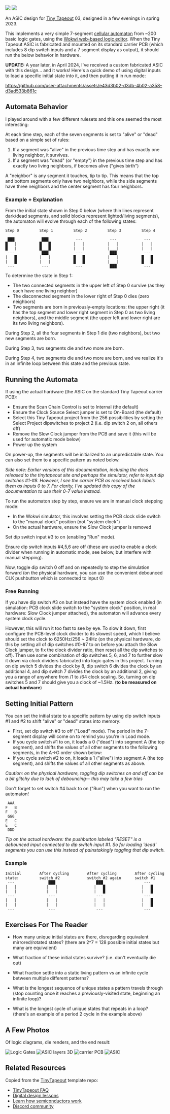 ![](../../workflows/gds/badge.svg) ![](../../workflows/docs/badge.svg)

An ASIC design for [Tiny Tapeout](https://tinytapeout.com) 03, designed in a few evenings in spring 2023.

This implements a very simple 7-segment [cellular automaton](https://en.wikipedia.org/wiki/Cellular_automaton) from ~200 basic logic gates, using the [Wokwi web-based logic editor](https://tinytapeout.com/digital_design/wokwi/). When the Tiny Tapeout ASIC is fabricated and mounted on its standard carrier PCB (which includes 8 dip switch inputs and a 7 segment display as output), it should run the below behavior in hardware. 

**UPDATE:** A year later, in April 2024, I've received a custom fabricated ASIC with this design... and it works! Here's a quick demo of using digital inputs to load a specific initial state into it, and then putting it in run mode:

https://github.com/user-attachments/assets/e43d3b02-d3db-4b02-a358-d3ad533b861c

## Automata Behavior

I played around with a few different rulesets and this one seemed the most interesting:

At each time step, each of the seven segments is set to "alive" or "dead" based on a simple set of rules:
1) If a segment was "alive" in the previous time step and has exactly one living neighbor, it survives.
2) If a segment was "dead" (or "empty") in the previous time step and has exactly two living neighbors, if becomes alive ("gives birth")

A "neighbor" is any segment it touches, tip to tip. This means that the top and bottom segments only have two neighbors, while the side segments have three neighbors and the center segment has four neighbors.

### Example + Explanation

From the initial state shown in Step 0 below (where thin lines represent dark/dead segments, and solid blocks represent lighted/living segments), the automaton will evolve through each of the following states:
```
Step 0         Step 1         Step 2         Step 3         Step 4

 ███            ███            ---            ---            --- 
█   |          █   █          |   |          |   |          |   |          
█   |          █   █          |   |          |   |          |   |   
 ---            ███            ---            ███            --- 
|   █          |   |          █   █          |   |          █   █
|   █          |   |          █   █          |   |          █   █
 ---            ---            ---            ███            ---
```
To determine the state in Step 1:
* The two connected segments in the upper left of Step 0 survive (as they each have one living neighbor)
* The disconnected segment in the lower right of Step 0 dies (zero neighbors)
* Two segments are born in previously-empty locations: the upper right (it has the top segment and lower right segment in Step 0 as two living neighbors), and the middle segment (the upper left and lower right are its two living neighbors).

During Step 2, all the four segments in Step 1 die (two neighbors), but two new segments are born.

During Step 3, two segments die and two more are born.

During Step 4, two segments die and two more are born, and we realize it's in an infinite loop between this state and the previous state.

## Running the Automata

If using the actual hardware (the ASIC on the standard Tiny Tapeout carrier PCB):
* Ensure the Scan Chain Control is set to Internal (the default)
* Ensure the Clock Source Select jumper is set to On-Board (the default)
* Select this Tiny Tapeout project from the 256 possibilities by setting the Select Project dipswitches to project 2 (i.e. dip switch 2 on, all others off)
* Remove the Slow Clock jumper from the PCB and save it (this will be used for automatic mode below)
* Power up the system

On power-up, the segments will be initialized to an unpredictable state. You can also set them to a specific pattern as noted below.

*Side note: Earlier versions of this documentation, including the docs released to the tinytapeout site and perhaps the simulator, refer to input dip switches #1-#8. However, I see the carrier PCB as received back labels them as inputs 0 to 7. For clarity, I've updated this copy of the documentation to use their 0-7 value instead.*

To run the automaton step by step, ensure we are in manual clock stepping mode:
* In the Wokwi simulator, this involves setting the PCB clock slide switch to the "manual clock" position (not "system clock")
* On the actual hardware, ensure the Slow Clock jumper is removed

Set dip switch input #3 to on (enabling "Run" mode). 

Ensure dip switch inputs #4,5,6 are off (these are used to enable a clock divider when running in automatic mode, see below, but interfere with manual stepping).

Now, toggle dip switch 0 off and on repeatedly to step the simulation forward (on the physical hardware, you can use the convenient debounced CLK pushbutton which is connected to input 0)

### Free Running

If you have dip switch #3 on but instead have the system clock enabled (in simulation: PCB clock slide switch to the "system clock" position, in real hardware: Slow Clock jumper attached), the automaton will advance every system clock cycle.

However, this will run it too fast to see by eye. To slow it down, first configure the PCB-level clock divider to its slowest speed, which I believe should set the clock to 6250Hz/256 ~ 24Hz (on the physical hardware, do this by setting all of dip switches #0-#7 to on before you attach the Slow Clock jumper, to fix the clock divider ratio, then reset all the dip switches to off). Then use some combination of dip switches 5, 6, and 7 to further slow it down via clock dividers fabricated into logic gates in this project. Turning on dip switch 5 divides the clock by 8, dip switch 6 divides the clock by an additional 4, and dip switch 7 divides the clock by an additional 2, giving you a range of anywhere from /1 to /64 clock scaling. So, turning on dip switches 5 and 7 should give you a clock of ~1.5Hz. (**to be measured on actual hardware**)

## Setting Initial Pattern

You can set the initial state to a specific pattern by using dip switch inputs #1 and #2 to shift "alive" or "dead" states into memory:
* First, set dip switch #3 to off ("Load" mode). The period in the 7-segment display will come on to remind you you're in Load mode.
* If you cycle switch #1 to on, it loads a 0 ("dead") into segment A (the top segment), and shifts the values of all other segments to the following segments, in the A->G order shown below:
* If you cycle switch #2 to on, it loads a 1 ("alive") into segment A (the top segment), and shifts the values of all other segments as above.

*Caution: on the physical hardware, toggling dip switches on and off can be a bit glitchy due to lack of debouncing-- this may take a few tries*

Don't forget to set switch #4 back to on ("Run") when you want to run the automaton!

```
 AAA
F   B 
F   B 
 GGG
E   C
E   C
 DDD
```

*Tip on the actual hardware: the pushbutton labeled "RESET" is a debounced input connected to dip switch input #1. So for loading 'dead' segments you can use this instead of painstakingly toggling that dip switch.*

### Example

```
Initial        After cycling        After cycling        After cycling
state:         switch #2            switch #2 again      switch #1
 ---               ███                  ███                  ---           
|   |             |   |                |   █                |   █           
|   |             |   |                |   █                |   █           
 ---               ---                  ---                  ---                 
|   |             |   |                |   |                |   █                       
|   |             |   |                |   |                |   █                       
 ---               ---                  ---                  ---                 
```

## Exercises For The Reader

* How many unique initial states are there, disregarding equivalent mirrored/rotated states? (there are 2^7 = 128 possible initial states but many are equivalent)

* What fraction of these initial states survive? (i.e. don't eventually die out)

* What fraction settle into a static living pattern vs an infinite cycle between multiple different patterns?

* What is the longest sequence of unique states a pattern travels through (stop counting once it reaches a previously-visited state, beginning an infinite loop)?

* What is the longest cycle of unique states that repeats in a loop? (there's an example of a period 2 cycle in the example above)

## A Few Photos

Of logic diagrams, die renders, and the end result:

![Logic Gates](docs/wokwi.jpg)
![ASIC layers 3D](docs/3d.jpeg)
![carrier PCB](docs/carrier.jpg)
![ASIC](docs/asic.jpeg)

## Related Resources

Copied from the [TinyTapeout](https://tinytapeout.com) template repo:
* [TinyTapeout FAQ](https://tinytapeout.com/faq/)
* [Digital design lessons](https://tinytapeout.com/digital_design/)
* [Learn how semiconductors work](https://tinytapeout.com/siliwiz/)
* [Discord community](https://discord.gg/rPK2nSjxy8)



